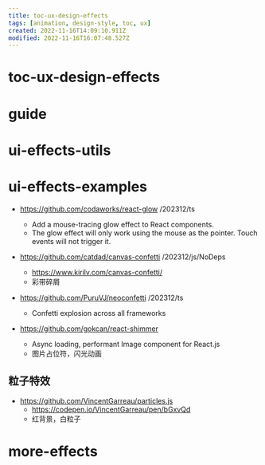 ```yaml
---
title: toc-ux-design-effects
tags: [animation, design-style, toc, ux]
created: 2022-11-16T14:09:10.911Z
modified: 2022-11-16T16:07:48.527Z
---
```


# toc-ux-design-effects

# guide

# ui-effects-utils

# ui-effects-examples
- https://github.com/codaworks/react-glow /202312/ts
  - Add a mouse-tracing glow effect to React components.
  - The glow effect will only work using the mouse as the pointer. Touch events will not trigger it.

- https://github.com/catdad/canvas-confetti /202312/js/NoDeps
  - https://www.kirilv.com/canvas-confetti/
  - 彩带碎屑

- https://github.com/PuruVJ/neoconfetti /202312/ts
  - Confetti explosion across all frameworks 

- https://github.com/gokcan/react-shimmer
  - Async loading, performant Image component for React.js
  - 图片占位符，闪光动画

## 粒子特效

- https://github.com/VincentGarreau/particles.js
  - https://codepen.io/VincentGarreau/pen/bGxvQd
  - 红背景，白粒子
# more-effects
